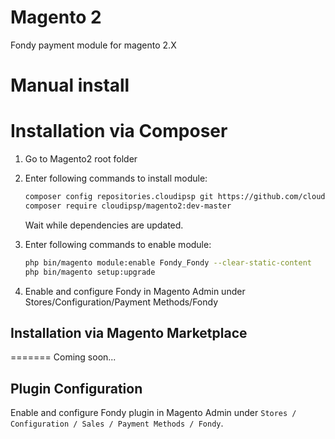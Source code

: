 # Magento 2
Fondy payment module for magento 2.X

Manual install
=======

Installation via Composer
=======

1. Go to Magento2 root folder

2. Enter following commands to install module:

    ```bash
    composer config repositories.cloudipsp git https://github.com/cloudipsp/magento2.git
    composer require cloudipsp/magento2:dev-master
    ```
   Wait while dependencies are updated.

3. Enter following commands to enable module:

    ```bash
    php bin/magento module:enable Fondy_Fondy --clear-static-content
    php bin/magento setup:upgrade
    ```
4. Enable and configure Fondy in Magento Admin under Stores/Configuration/Payment Methods/Fondy

## Installation via Magento Marketplace
=======
Coming soon...

## Plugin Configuration

Enable and configure Fondy plugin in Magento Admin under `Stores / Configuration / Sales / Payment Methods / Fondy`.
